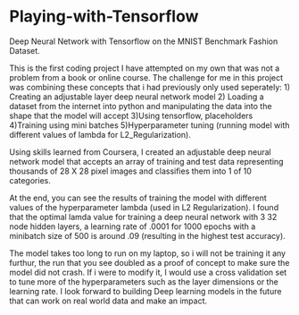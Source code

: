 # Playing-with-Tensorflow
Deep Neural Network with Tensorflow on the MNIST Benchmark Fashion Dataset.

This is the first coding project I have attempted on my own that was not a problem from a book or online course.
The challenge for me in this project was combining these concepts that i had previously only used seperately: 1) Creating an adjustable layer deep neural network model 2) Loading a dataset from the internet into python and manipulating the data into the shape that the model will accept 3)Using tensorflow, placeholders 4)Training using mini batches 5)Hyperparameter tuning (running model with different values of lambda for L2_Regularization).

Using skills learned from Coursera, I created an adjustable deep neural network model that accepts an array of training and test data representing thousands of 28 X 28 pixel images and classifies them into 1 of 10 categories.

At the end, you can see the results of training the model with different values of the hyperparameter lambda (used in L2 Regularization).  I found that the optimal lamda value for training a deep neural network with 3 32 node hidden layers, a learning rate of .0001 for 1000 epochs with a minibatch size of 500 is around .09 (resulting in the highest test accuracy).

The model takes too long to run on my laptop, so i will not be training it any furthur, the run that you see doubled as a proof of concept to make sure the model did not crash.  If i were to modify it, I would use a cross validation set to tune more of the hyperparameters such as the layer dimensions or the learning rate.  I look forward to building Deep learning models in the future that can work on real world data and make an impact.


